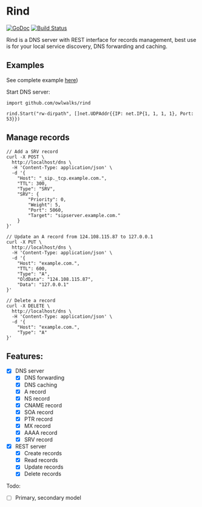 # Rind

[![GoDoc](https://godoc.org/github.com/owlwalks/rind?status.svg)](https://godoc.org/github.com/owlwalks/rind)
[![Build Status](https://travis-ci.com/owlwalks/rind.svg?branch=master)](https://travis-ci.com/owlwalks/rind)

Rind is a DNS server with REST interface for records management, best use is for your local service discovery, DNS forwarding and caching.

## Examples
See complete example [here](https://github.com/owlwalks/rind/blob/master/rind/main.go))

Start DNS server:
```golang
import github.com/owlwalks/rind

rind.Start("rw-dirpath", []net.UDPAddr{{IP: net.IP{1, 1, 1, 1}, Port: 53}})
```

## Manage records
```shell
// Add a SRV record
curl -X POST \
  http://localhost/dns \
  -H 'Content-Type: application/json' \
  -d '{
	"Host": "_sip._tcp.example.com.",
	"TTL": 300,
	"Type": "SRV",
	"SRV": {
		"Priority": 0,
		"Weight": 5,
		"Port": 5060,
		"Target": "sipserver.example.com."
	}
}'

// Update an A record from 124.108.115.87 to 127.0.0.1
curl -X PUT \
  http://localhost/dns \
  -H 'Content-Type: application/json' \
  -d '{
	"Host": "example.com.",
	"TTL": 600,
	"Type": "A",
	"OldData": "124.108.115.87",
	"Data": "127.0.0.1"
}'

// Delete a record
curl -X DELETE \
  http://localhost/dns \
  -H 'Content-Type: application/json' \
  -d '{
	"Host": "example.com.",
	"Type": "A"
}'
```

## Features:
- [x] DNS server
  - [x] DNS forwarding
  - [x] DNS caching
  - [x] A record
  - [x] NS record
  - [x] CNAME record
  - [x] SOA record
  - [x] PTR record
  - [x] MX record
  - [x] AAAA record
  - [x] SRV record
- [x] REST server
  - [x] Create records
  - [x] Read records
  - [x] Update records
  - [x] Delete records

Todo:
- [ ] Primary, secondary model
